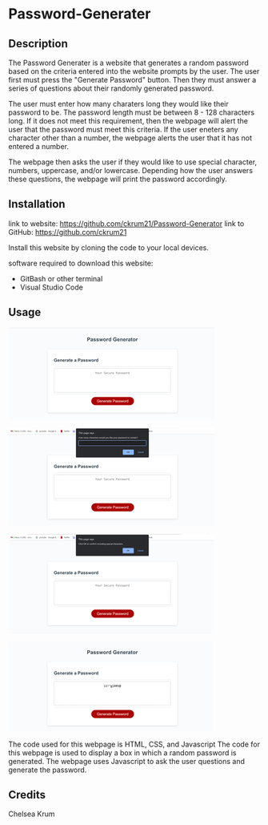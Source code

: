 # Password-Generater

## Description
The Password Generater is a website that generates a random password based on the criteria entered into the website prompts by the user. The user first must press the "Generate Password" button. Then they must answer a series of questions about their randomly generated password.

 The user must enter how many charaters long they would like their password to be. The password length must be between 8 - 128 characters long. If it does not meet this requirement, then the webpage will alert the user that the password must meet this criteria. If the user eneters any character other than a number, the webpage alerts the user that it has not entered a number. 

 The webpage then asks the user if they would like to use special character, numbers, uppercase, and/or lowercase. Depending how the user answers these questions, the webpage will print the password accordingly. 

## Installation
link to website: https://github.com/ckrum21/Password-Generator 
link to GitHub: https://github.com/ckrum21 

Install this website by cloning the code to your local devices.

software required to download this website:
* GitBash or other terminal
* Visual Studio Code

## Usage

![](./Assets/images/Picture1.jpg)

![](./Assets/images/Picture2.jpg)

![](./Assets/images/Picture3.jpg)

![](./Assets/images/Picture4.jpg)

The code used for this webpage is HTML, CSS, and Javascript
The code for this webpage is used to display a box in which a random password is generated. The webpage uses Javascript to ask the user questions and generate the password.

## Credits

Chelsea Krum 